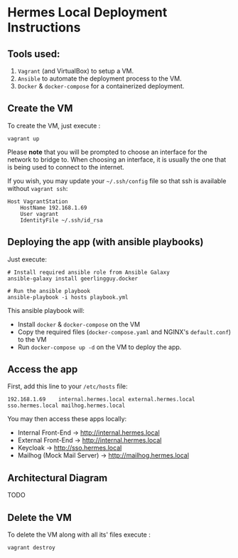 
# Hermes Local Deployment Instructions

## Tools used:

1. `Vagrant` (and VirtualBox) to setup a VM.
2. `Ansible` to automate the deployment process to the VM.
3.  `Docker` & `docker-compose` for a containerized deployment.

## Create the VM
 
To create the VM, just execute :
```
vagrant up
```

Please **note** that you will be prompted to choose an interface for the network to bridge to. When choosing an interface, it is usually the one that is being used to connect to the internet.

If you wish, you may update your `~/.ssh/config` file so that ssh  is available without `vagrant ssh`:

```
Host VagrantStation
 	HostName 192.168.1.69
 	User vagrant
 	IdentityFile ~/.ssh/id_rsa
```

## Deploying the app (with ansible playbooks)

Just execute:

```
# Install required ansible role from Ansible Galaxy
ansible-galaxy install geerlingguy.docker

# Run the ansible playbook
ansible-playbook -i hosts playbook.yml
```
This ansible playbook will:

- Install `docker` & `docker-compose` on the VM
- Copy the required files (`docker-compose.yaml` and NGINX's `default.conf`) to the VM
- Run `docker-compose up -d` on the VM to deploy the app.

## Access the app

First, add this line to your `/etc/hosts` file:

```
192.168.1.69	internal.hermes.local external.hermes.local sso.hermes.local mailhog.hermes.local
```

You may then access these apps locally:

- Internal Front-End -> http://internal.hermes.local
- External Front-End -> http://internal.hermes.local
- Keycloak -> http://sso.hermes.local
- Mailhog (Mock Mail Server) -> http://mailhog.hermes.local

## Architectural Diagram

TODO

## Delete the VM

To delete the VM along with all its' files execute : 

```
vagrant destroy
```